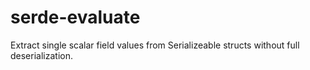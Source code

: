 # serde-evaluate

Extract single scalar field values from Serializeable structs without full deserialization.